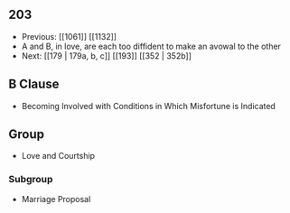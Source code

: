 ## 203
- Previous: [[1061]] [[1132]] 
- A and B, in love, are each too diffident to make an avowal to the other
- Next: [[179 | 179a, b, c]] [[193]] [[352 | 352b]] 

## B Clause
- Becoming Involved with Conditions in Which Misfortune is Indicated

## Group
- Love and Courtship

### Subgroup
- Marriage Proposal

